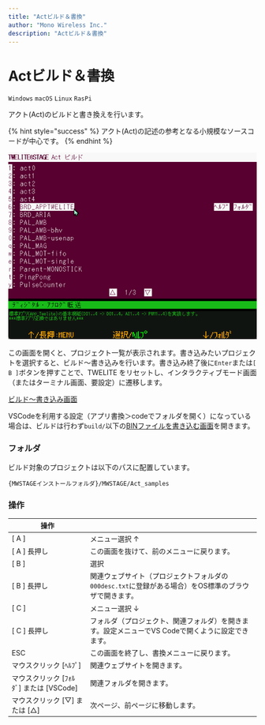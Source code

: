 ```yaml
---
title: "Actビルド＆書換"
author: "Mono Wireless Inc."
description: "Actビルド＆書換"
---
```

# Actビルド＆書換

`Windows` `macOS` `Linux` `RasPi`

アクト(Act)のビルドと書き換えを行います。

{% hint style="success" %}
アクト(Act)の記述の参考となる小規模なソースコードが中心です。
{% endhint %}

![選択画面](../../../../.gitbook/assets/img_fimprog_act_sel.png)

この画面を開くと、プロジェクト一覧が表示されます。書き込みたいプロジェクトを選択すると、ビルド～書き込みを行います。書き込み終了後に`Enter`または`[ B ]`ボタンを押すことで、TWELITE をリセットし、インタラクティブモード画面（またはターミナル画面、要設定）に遷移します。

[ビルド～書き込み画面](build_screen.md)

VSCodeを利用する設定（アプリ書換＞codeでフォルダを開く）になっている場合は、ビルドは行わず`build/`以下の[BINファイルを書き込む画面](bin.md)を開きます。



### フォルダ

ビルド対象のプロジェクトは以下のパスに配置しています。

```
{MWSTAGEインストールフォルダ}/MWSTAGE/Act_samples
```



### 操作

| 操作                             |                                                            |
| ------------------------------ | ---------------------------------------------------------- |
| \[ A ]                         | メニュー選択 ↑                                                   |
| \[ A ] 長押し                     | この画面を抜けて、前のメニューに戻ります。                                           |
| \[ B ]                         | 選択                                                         |
| \[ B ] 長押し                     | 関連ウェブサイト（プロジェクトフォルダの`000desc.txt`に登録がある場合）をOS標準のブラウザで開きます。 |
| \[ C ]                         | メニュー選択 ↓                                                   |
| \[ C ] 長押し                     | フォルダ（プロジェクト、関連フォルダ）を開きます。設定メニューでVS Codeで開くように設定できます。       |
| ESC                            | この画面を終了し、書換メニューに戻ります。                                      |
| マウスクリック \[ﾍﾙﾌﾟ]                | 関連ウェブサイトを開きます。                                             |
| マウスクリック \[ﾌｫﾙﾀﾞ] または \[VSCode] | 関連フォルダを開きます。                                               |
| マウスクリック \[▽] または \[△]          | 次ページ、前ページに移動します。                                           |
